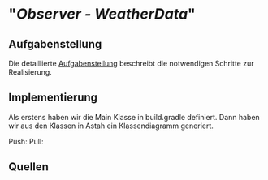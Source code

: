 # "*Observer - WeatherData*"

## Aufgabenstellung
Die detaillierte [Aufgabenstellung](TASK.md) beschreibt die notwendigen Schritte zur Realisierung.

## Implementierung
Als erstens haben wir die Main Klasse in build.gradle definiert.
Dann haben wir aus den Klassen in Astah ein Klassendiagramm generiert.





Push:
Pull:
## Quellen
